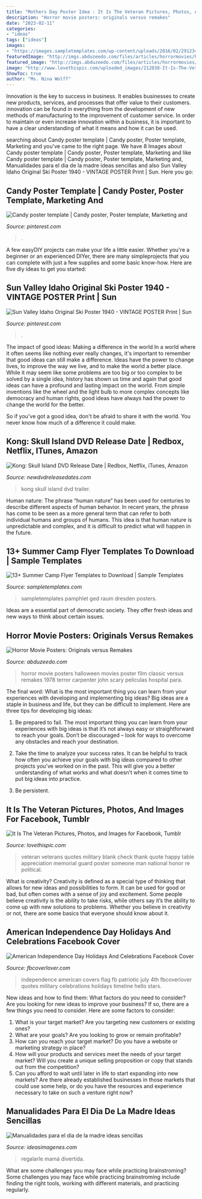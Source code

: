 ```yaml
---
title: "Mothers Day Poster Idea : It Is The Veteran Pictures, Photos, And Images For Facebook, Tumblr"
description: "Horror movie posters: originals versus remakes"
date: "2023-02-11"
categories:
- "ideas"
tags: ["ideas"]
images:
- "https://images.sampletemplates.com/wp-content/uploads/2016/02/29123445/Summer-School-Flyer-Template.jpeg"
featuredImage: "http://imgs.abduzeedo.com/files/articles/horrormovies/hh1.jpeg"
featured_image: "http://imgs.abduzeedo.com/files/articles/horrormovies/hh1.jpeg"
image: "http://www.lovethispic.com/uploaded_images/212038-It-Is-The-Veteran.jpg"
ShowToc: true
author: "Ms. Nina Wolff"
---
```



Innovation is the key to success in business. It enables businesses to create new products, services, and processes that offer value to their customers. innovation can be found in everything from the development of new methods of manufacturing to the improvement of customer service. In order to maintain or even increase innovation within a business, it is important to have a clear understanding of what it means and how it can be used.

	

		
searching about Candy poster template | Candy poster, Poster template, Marketing and you've came to the right page. We have 8 Images about Candy poster template | Candy poster, Poster template, Marketing and like Candy poster template | Candy poster, Poster template, Marketing and, Manualidades para el dia de la madre ideas sencillas and also Sun Valley Idaho Original Ski Poster 1940 - VINTAGE POSTER Print | Sun. Here you go:
		
    
## Candy Poster Template | Candy Poster, Poster Template, Marketing And

<img loading=lazy src="https://i.pinimg.com/736x/ea/b2/b0/eab2b0b7459feb92618a768924a6235a.jpg" onerror="this.onerror=null;this.src='https://tse2.mm.bing.net/th?id=OIP.FhBa-_dUA034Bafd8e-mZQAAAA&amp;pid=15.1';" alt="Candy poster template | Candy poster, Poster template, Marketing and">

_Source: pinterest.com_

>. 

	

A few easyDIY projects can make your life a little easier. Whether you're a beginner or an experienced DIYer, there are many simpleprojects that you can complete with just a few supplies and some basic know-how. Here are five diy ideas to get you started: 

    
## Sun Valley Idaho Original Ski Poster 1940 - VINTAGE POSTER Print | Sun

<img loading=lazy src="https://i.pinimg.com/736x/55/f5/07/55f507b5862c0412c886100989282138.jpg" onerror="this.onerror=null;this.src='https://tse1.mm.bing.net/th?id=OIP.iFY75JlrcFUsor8iC6mUpQHaLD&amp;pid=15.1';" alt="Sun Valley Idaho Original Ski Poster 1940 - VINTAGE POSTER Print | Sun">

_Source: pinterest.com_

>. 

	

The impact of good ideas: Making a difference in the world
In a world where it often seems like nothing ever really changes, it's important to remember that good ideas can still make a difference. Ideas have the power to change lives, to improve the way we live, and to make the world a better place.
While it may seem like some problems are too big or too complex to be solved by a single idea, history has shown us time and again that good ideas can have a profound and lasting impact on the world. From simple inventions like the wheel and the light bulb to more complex concepts like democracy and human rights, good ideas have always had the power to change the world for the better.

So if you've got a good idea, don't be afraid to share it with the world. You never know how much of a difference it could make.

    
## Kong: Skull Island DVD Release Date | Redbox, Netflix, ITunes, Amazon

<img loading=lazy src="http://www.newdvdreleasedates.com/images/posters/large/kong-skull-island-2017-10.jpg" onerror="this.onerror=null;this.src='https://tse2.mm.bing.net/th?id=OIP.fM0iBIK779XJVSEDyYCeTgHaJ4&amp;pid=15.1';" alt="Kong: Skull Island DVD Release Date | Redbox, Netflix, iTunes, Amazon">

_Source: newdvdreleasedates.com_

>kong skull island dvd trailer. 

	

Human nature:
The phrase “human nature” has been used for centuries to describe different aspects of human behavior. In recent years, the phrase has come to be seen as a more general term that can refer to both individual humans and groups of humans. This idea is that human nature is unpredictable and complex, and it is difficult to predict what will happen in the future.

    
## 13+ Summer Camp Flyer Templates To Download | Sample Templates

<img loading=lazy src="https://images.sampletemplates.com/wp-content/uploads/2016/02/29123445/Summer-School-Flyer-Template.jpeg" onerror="this.onerror=null;this.src='https://tse4.mm.bing.net/th?id=OIP.tl4DfcfzuAN_ysAW9lijEwHaKX&amp;pid=15.1';" alt="13+ Summer Camp Flyer Templates to Download | Sample Templates">

_Source: sampletemplates.com_

>sampletemplates pamphlet ged raum dresden posters. 

	

Ideas are a essential part of democratic society. They offer fresh ideas and new ways to think about certain issues. 

    
## Horror Movie Posters: Originals Versus Remakes

<img loading=lazy src="http://imgs.abduzeedo.com/files/articles/horrormovies/hh1.jpeg" onerror="this.onerror=null;this.src='https://tse4.mm.bing.net/th?id=OIP.V60V1GgN95z55tNeNrjXEwHaKn&amp;pid=15.1';" alt="Horror Movie Posters: Originals versus Remakes">

_Source: abduzeedo.com_

>horror movie posters halloween movies poster film classic versus remakes 1978 terror carpenter john scary peliculas hospital para. 

	

The final word: What is the most important thing you can learn from your experiences with developing and implementing big ideas?
Big ideas are a staple in business and life, but they can be difficult to implement. Here are three tips for developing big ideas:
1. Be prepared to fail. The most important thing you can learn from your experiences with big ideas is that it’s not always easy or straightforward to reach your goals. Don’t be discouraged – look for ways to overcome any obstacles and reach your destination.

2. Take the time to analyze your success rates. It can be helpful to track how often you achieve your goals with big ideas compared to other projects you’ve worked on in the past. This will give you a better understanding of what works and what doesn’t when it comes time to put big ideas into practice.

3. Be persistent.

    
## It Is The Veteran Pictures, Photos, And Images For Facebook, Tumblr

<img loading=lazy src="http://www.lovethispic.com/uploaded_images/212038-It-Is-The-Veteran.jpg" onerror="this.onerror=null;this.src='https://tse3.mm.bing.net/th?id=OIP.xa14VZk3kP7EFO-16yt4jQHaKy&amp;pid=15.1';" alt="It Is The Veteran Pictures, Photos, and Images for Facebook, Tumblr">

_Source: lovethispic.com_

>veteran veterans quotes military blank check thank quote happy table appreciation memorial guard poster someone man national honor re political. 

	

What is creativity?
Creativity is defined as a special type of thinking that allows for new ideas and possibilities to form. It can be used for good or bad, but often comes with a sense of joy and excitement. Some people believe creativity is the ability to take risks, while others say it’s the ability to come up with new solutions to problems. Whether you believe in creativity or not, there are some basics that everyone should know about it.

    
## American Independence Day Holidays And Celebrations Facebook Cover

<img loading=lazy src="https://www.fbcoverlover.com/maker/covers-images/download/American-Independence-Day-Facebook-Covers-FBcoverlover_facebook_cover.jpg" onerror="this.onerror=null;this.src='https://tse4.mm.bing.net/th?id=OIP.qRYXV1KSSrNo-lTfqDIggAHaCv&amp;pid=15.1';" alt="American Independence Day Holidays And Celebrations Facebook Cover">

_Source: fbcoverlover.com_

>independence american covers flag fb patriotic july 4th fbcoverlover quotes military celebrations holidays timeline hello stars. 

	

New ideas and how to find them: What factors do you need to consider?
Are you looking for new ideas to improve your business? If so, there are a few things you need to consider. Here are some factors to consider:
1) What is your target market? Are you targeting new customers or existing ones? 
2) What are your goals? Are you looking to grow or remain profitable? 
3) How can you reach your target market? Do you have a website or marketing strategy in place? 
4) How will your products and services meet the needs of your target market? Will you create a unique selling proposition or copy that stands out from the competition? 
5) Can you afford to wait until later in life to start expanding into new markets? Are there already established businesses in those markets that could use some help, or do you have the resources and experience necessary to take on such a venture right now?

    
## Manualidades Para El Dia De La Madre Ideas Sencillas

<img loading=lazy src="https://ideasimagenes.com/wp-content/uploads/2016/09/78c2350efd558a3de50a10abe0a7e5d3.jpg" onerror="this.onerror=null;this.src='https://tse1.mm.bing.net/th?id=OIP.eMI1Dv1Vij3lChCr4Kfl0wHaLE&amp;pid=15.1';" alt="Manualidades para el dia de la madre ideas sencillas">

_Source: ideasimagenes.com_

>regalarle mamá divertida. 

	

What are some challenges you may face while practicing brainstroming?
Some challenges you may face while practicing brainstroming include finding the right tools, working with different materials, and practicing regularly.

